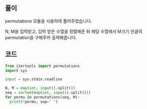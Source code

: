 ## 풀이  

permutations 모듈을 사용하여 풀어주었습니다.  

N, M을 입력받고, 입력 받은 수열을 정렬해준 뒤 해당 수열에서 M크기 만큼의 permutation을 구해주어 출력해줍니다.  

## 코드  
```python
from itertools import permutations
import sys

input = sys.stdin.readline

N, M = map(int, input().split())
seq = sorted(map(int, input().split()))
for permu in permutations(seq, M):
  print(*permu, sep=" ")
```